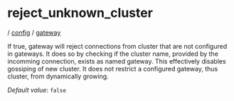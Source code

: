 # reject_unknown_cluster

/ [config](/reference/server-config/index.md) / [gateway](/reference/server-config/config/gateway/index.md) 

If true, gateway will reject connections from cluster that are
not configured in gateways. It does so by checking if the cluster
name, provided by the incomming connection, exists as named gateway.
This effectively disables gossiping of new cluster. It does not
restrict a configured gateway, thus cluster, from dynamically growing.

*Default value*: `false`
